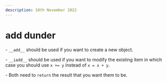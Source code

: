 ```yaml
---
description: 10th November 2022
---
```


# add dunder

\- `__add__` should be used if you want to create a new object.&#x20;

\- `__iadd__` should be used if you want to modify the existing item in which case you should use `x += y` instead of `x = x + y`.&#x20;

\- Both need to `return` the result that you want them to be.
